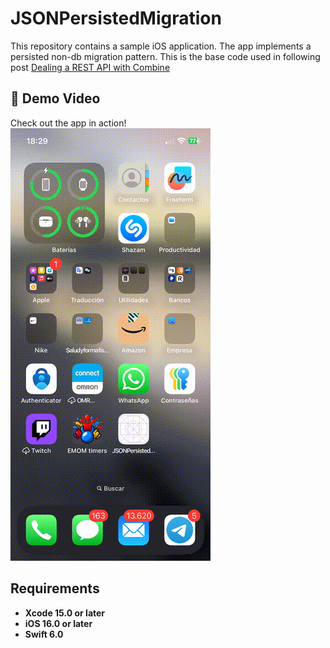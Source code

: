 
# JSONPersistedMigration
This repository contains a sample iOS application. The app implements a persisted non-db migration pattern. This is the base code used in following post [Dealing a REST API with Combine](https://javios.eu/blog)


## 🎥 Demo Video

Check out the app in action!  
![CombineAPIRrest Sample App review](media/V0.gif)  


## Requirements

- **Xcode 15.0 or later**
- **iOS 16.0 or later**
- **Swift 6.0**


